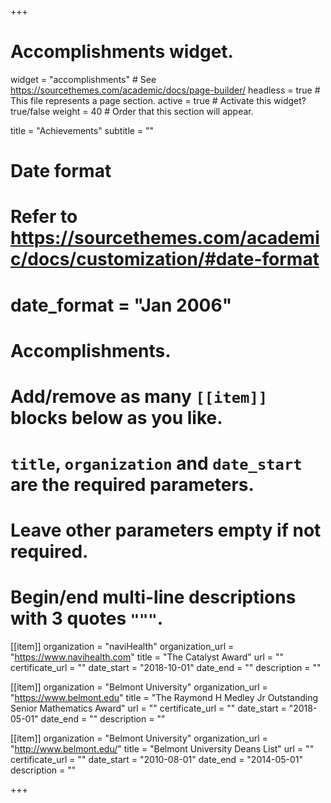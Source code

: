 +++
# Accomplishments widget.
widget = "accomplishments"  # See https://sourcethemes.com/academic/docs/page-builder/
headless = true  # This file represents a page section.
active = true  # Activate this widget? true/false
weight = 40  # Order that this section will appear.

title = "Achievements"
subtitle = ""

# Date format
#   Refer to https://sourcethemes.com/academic/docs/customization/#date-format
# date_format = "Jan 2006"

# Accomplishments.
#   Add/remove as many `[[item]]` blocks below as you like.
#   `title`, `organization` and `date_start` are the required parameters.
#   Leave other parameters empty if not required.
#   Begin/end multi-line descriptions with 3 quotes `"""`.

[[item]]
  organization = "naviHealth"
  organization_url = "https://www.navihealth.com"
  title = "The Catalyst Award"
  url = ""
  certificate_url = ""
  date_start = "2018-10-01"
  date_end = ""
  description = ""

[[item]]
  organization = "Belmont University"
  organization_url = "https://www.belmont.edu"
  title = "The Raymond H Medley Jr Outstanding Senior Mathematics Award"
  url = ""
  certificate_url = ""
  date_start = "2018-05-01"
  date_end = ""
  description = ""
  
[[item]]
  organization = "Belmont University"
  organization_url = "http://www.belmont.edu/"
  title = "Belmont University Deans List"
  url = ""
  certificate_url = ""
  date_start = "2010-08-01"
  date_end = "2014-05-01"
  description = ""

+++
